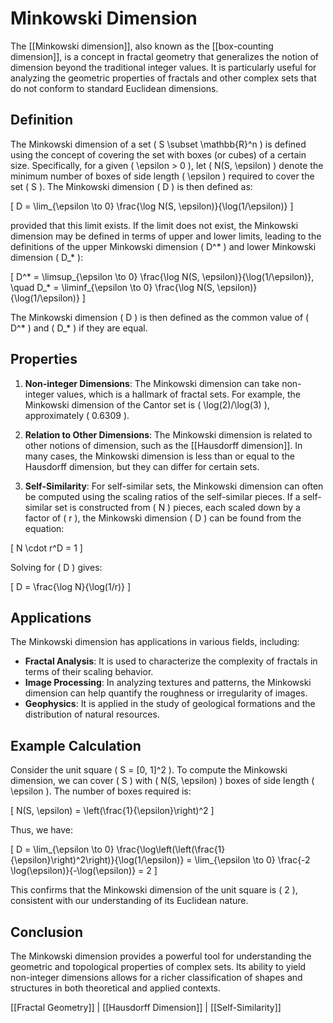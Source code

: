 
# Minkowski Dimension

The [[Minkowski dimension]], also known as the [[box-counting dimension]], is a concept in fractal geometry that generalizes the notion of dimension beyond the traditional integer values. It is particularly useful for analyzing the geometric properties of fractals and other complex sets that do not conform to standard Euclidean dimensions.

## Definition

The Minkowski dimension of a set \( S \subset \mathbb{R}^n \) is defined using the concept of covering the set with boxes (or cubes) of a certain size. Specifically, for a given \( \epsilon > 0 \), let \( N(S, \epsilon) \) denote the minimum number of boxes of side length \( \epsilon \) required to cover the set \( S \). The Minkowski dimension \( D \) is then defined as:

\[
D = \lim_{\epsilon \to 0} \frac{\log N(S, \epsilon)}{\log(1/\epsilon)}
\]

provided that this limit exists. If the limit does not exist, the Minkowski dimension may be defined in terms of upper and lower limits, leading to the definitions of the upper Minkowski dimension \( D^* \) and lower Minkowski dimension \( D_* \):

\[
D^* = \limsup_{\epsilon \to 0} \frac{\log N(S, \epsilon)}{\log(1/\epsilon)}, \quad D_* = \liminf_{\epsilon \to 0} \frac{\log N(S, \epsilon)}{\log(1/\epsilon)}
\]

The Minkowski dimension \( D \) is then defined as the common value of \( D^* \) and \( D_* \) if they are equal.

## Properties

1. **Non-integer Dimensions**: The Minkowski dimension can take non-integer values, which is a hallmark of fractal sets. For example, the Minkowski dimension of the Cantor set is \( \log(2)/\log(3) \), approximately \( 0.6309 \).

2. **Relation to Other Dimensions**: The Minkowski dimension is related to other notions of dimension, such as the [[Hausdorff dimension]]. In many cases, the Minkowski dimension is less than or equal to the Hausdorff dimension, but they can differ for certain sets.

3. **Self-Similarity**: For self-similar sets, the Minkowski dimension can often be computed using the scaling ratios of the self-similar pieces. If a self-similar set is constructed from \( N \) pieces, each scaled down by a factor of \( r \), the Minkowski dimension \( D \) can be found from the equation:

\[
N \cdot r^D = 1
\]

Solving for \( D \) gives:

\[
D = \frac{\log N}{\log(1/r)}
\]

## Applications

The Minkowski dimension has applications in various fields, including:

- **Fractal Analysis**: It is used to characterize the complexity of fractals in terms of their scaling behavior.
- **Image Processing**: In analyzing textures and patterns, the Minkowski dimension can help quantify the roughness or irregularity of images.
- **Geophysics**: It is applied in the study of geological formations and the distribution of natural resources.

## Example Calculation

Consider the unit square \( S = [0, 1]^2 \). To compute the Minkowski dimension, we can cover \( S \) with \( N(S, \epsilon) \) boxes of side length \( \epsilon \). The number of boxes required is:

\[
N(S, \epsilon) = \left(\frac{1}{\epsilon}\right)^2
\]

Thus, we have:

\[
D = \lim_{\epsilon \to 0} \frac{\log\left(\left(\frac{1}{\epsilon}\right)^2\right)}{\log(1/\epsilon)} = \lim_{\epsilon \to 0} \frac{-2 \log(\epsilon)}{-\log(\epsilon)} = 2
\]

This confirms that the Minkowski dimension of the unit square is \( 2 \), consistent with our understanding of its Euclidean nature.

## Conclusion

The Minkowski dimension provides a powerful tool for understanding the geometric and topological properties of complex sets. Its ability to yield non-integer dimensions allows for a richer classification of shapes and structures in both theoretical and applied contexts.

[[Fractal Geometry]] | [[Hausdorff Dimension]] | [[Self-Similarity]]
